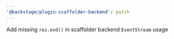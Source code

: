 ```yaml
---
'@backstage/plugin-scaffolder-backend': patch
---
```


Add missing `res.end()` in scaffolder backend `EventStream` usage
